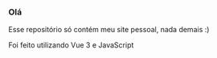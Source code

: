 ### Olá
Esse repositório só contém meu site pessoal, nada demais :) 

Foi feito utilizando Vue 3 e JavaScript
